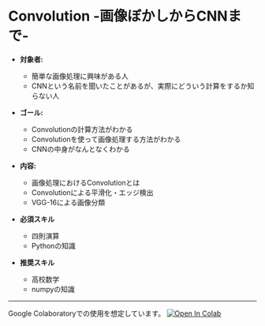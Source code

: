 # Convolution -画像ぼかしからCNNまで-

+ **対象者:** 
  + 簡単な画像処理に興味がある人
  + CNNという名前を聞いたことがあるが、実際にどういう計算をするか知らない人
+ **ゴール:** 
  + Convolutionの計算方法がわかる
  + Convolutionを使って画像処理する方法がわかる
  + CNNの中身がなんとなくわかる
+ **内容:** 
  + 画像処理におけるConvolutionとは
  + Convolutionによる平滑化・エッジ検出
  + VGG-16による画像分類

+ **必須スキル**
  + 四則演算
  + Pythonの知識
+ **推奨スキル**
  + 高校数学
  + numpyの知識

----
Google Colaboratoryでの使用を想定しています。
<a href="https://colab.research.google.com/github/coworker-jp/convolution/blob/master/convolution.ipynb"><img src="https://colab.research.google.com/assets/colab-badge.svg" alt="Open In Colab"/></a>
